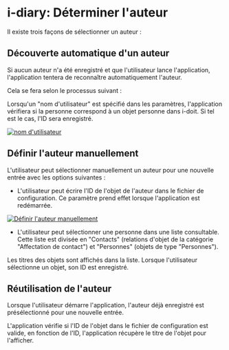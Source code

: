# i-diary: Déterminer l'auteur

Il existe trois façons de sélectionner un auteur :

Découverte automatique d'un auteur
----------------------------------

Si aucun auteur n'a été enregistré et que l'utilisateur lance l'application, l'application tentera de reconnaître automatiquement l'auteur.

Cela se fera selon le processus suivant :

Lorsqu'un "nom d'utilisateur" est spécifié dans les paramètres, l'application vérifiera si la personne correspond à un objet personne dans i-doit. Si tel est le cas, l'ID sera enregistré.

[![nom d'utilisateur](../../assets/images/en/i-doit-pro-add-ons/i-diary/determine-the-author/1-dta.png)](../../assets/images/en/i-doit-pro-add-ons/i-diary/determine-the-author/1-dta.png)

Définir l'auteur manuellement
-----------------------------

L'utilisateur peut sélectionner manuellement un auteur pour une nouvelle entrée avec les options suivantes :

*   L'utilisateur peut écrire l'ID de l'objet de l'auteur dans le fichier de configuration. Ce paramètre prend effet lorsque l'application est redémarrée.

[![Définir l'auteur manuellement](../../assets/images/en/i-doit-pro-add-ons/i-diary/determine-the-author/2-dta.png)](../../assets/images/en/i-doit-pro-add-ons/i-diary/determine-the-author/2-dta.png)

*   L'utilisateur peut sélectionner une personne dans une liste consultable. Cette liste est divisée en "Contacts" (relations d'objet de la catégorie "Affectation de contact") et "Personnes" (objets de type "Personnes").

Les titres des objets sont affichés dans la liste. Lorsque l'utilisateur sélectionne un objet, son ID est enregistré.

Réutilisation de l'auteur
-------------------------

Lorsque l'utilisateur démarre l'application, l'auteur déjà enregistré est présélectionné pour une nouvelle entrée.

L'application vérifie si l'ID de l'objet dans le fichier de configuration est valide, en fonction de l'ID, l'application récupère le titre de l'objet pour l'afficher.
